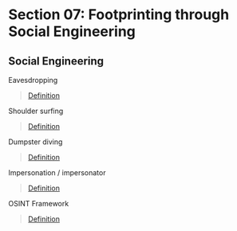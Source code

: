 # Section 07: Footprinting through Social Engineering

## Social Engineering
Eavesdropping

> [Definition](../definitions/definitions_E.md#eavesdropping)

Shoulder surfing

> [Definition](../definitions/definitions_S.md#shoulder-surfing)

Dumpster diving

> [Definition](../definitions/definitions_D.md#dumpster-diving)

Impersonation / impersonator

> [Definition](../definitions/definitions_I.md#impersonation)

OSINT Framework

> [Definition](../definitions/definitions_O.md#osint-framework)
